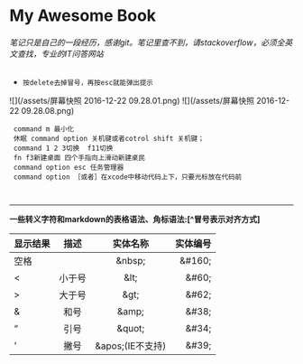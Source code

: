 # My Awesome Book

###### 笔记只是自己的一段经历，感谢git。笔记里查不到，请stackoverflow，必须全英文查找，专业的IT问答网站
- `按delete去掉冒号，再按esc就能弹出提示`

![](/assets/屏幕快照 2016-12-22 09.28.01.png)
![](/assets/屏幕快照 2016-12-22 09.28.08.png)

```
 command m 最小化
 休眠 command option 关机键或者cotrol shift 关机键；
 command 1 2 3切换  f11切换
 fn f3新建桌面 四个手指向上滑动新建桌民
 command option esc 任务管理器
 command option ［或者］在xcode中移动代码上下，只要光标放在代码前

 
```
***
**一些转义字符和markdown的表格语法、角标语法:[^冒号表示对齐方式]**

| 显示结果 | 描述	   |实体名称| 实体编号 |
|:------ |:------:|:-----:|-------:|
|  空格	  |  |	&amp;nbsp;  |&amp;#160;|
|  <	|小于号	|&amp;lt;	|&amp;#60;|
|  >	|大于号	|&amp;gt;	|&amp;#62;|
|  &	|和号	|&amp;amp;	|&amp;#38;|
|  “	|引号	|&amp;quot;  	|&amp;#34;|
|  ‘	|撇号	|&amp;apos;(IE不支持)|&amp;#39;|